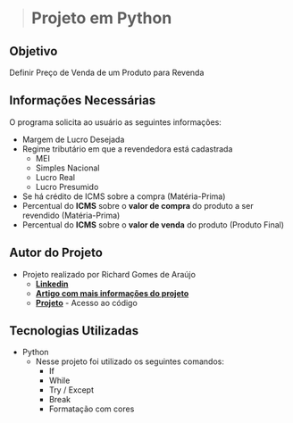 ># Projeto em Python

## Objetivo
Definir Preço de Venda de um Produto para Revenda

## Informações Necessárias
O programa solicita ao usuário as seguintes informações:
- Margem de Lucro Desejada
- Regime tributário em que a revendedora está cadastrada
   - MEI
   - Simples Nacional
   - Lucro Real
   - Lucro Presumido
 - Se há crédito de ICMS sobre a compra (Matéria-Prima)
 - Percentual do **ICMS** sobre o **valor de compra** do produto a ser revendido (Matéria-Prima)
 - Percentual do **ICMS** sobre o **valor de venda** do produto (Produto Final)

## Autor do Projeto
- Projeto realizado por Richard Gomes de Araújo
   - [**Linkedin**](https://www.linkedin.com/in/richardaraujoanalistadedados/)
   - [**Artigo com mais informações do projeto**](https://www.linkedin.com/pulse/precifica%C3%A7%C3%A3o-em-python-richard-gomes-de-araujo/)
   - [**Projeto**](preço_06) - Acesso ao código

## Tecnologias Utilizadas
- Python
  - Nesse projeto foi utilizado os seguintes comandos:
      - If
      - While
      - Try / Except
      - Break
      - Formatação com cores



